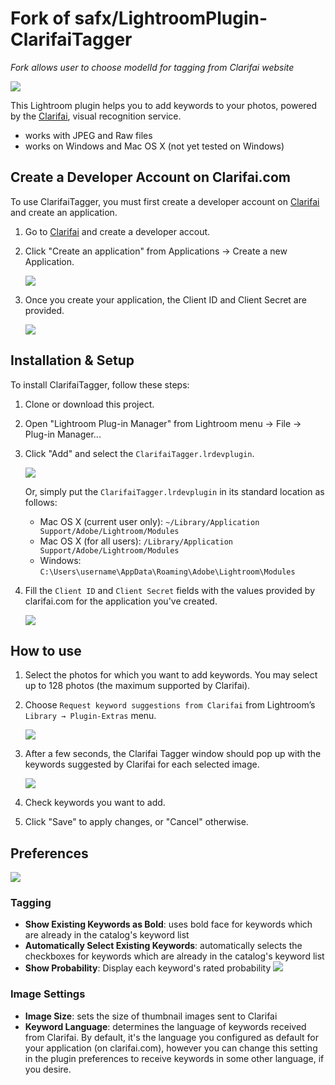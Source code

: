 # Fork of safx/LightroomPlugin-ClarifaiTagger

*Fork allows user to choose modelId for tagging from Clarifai website*

![](Images/ClarifaiTagger1.png)

This Lightroom plugin helps you to add keywords to your photos, powered by the [Clarifai](http://www.clarifai.com/), visual recognition service.

* works with JPEG and Raw files
* works on Windows and Mac OS X (not yet tested on Windows)


## Create a Developer Account on Clarifai.com

To use ClarifaiTagger, you must first create a developer account on [Clarifai](http://www.clarifai.com/) and create an application.

1. Go to  [Clarifai](http://www.clarifai.com/) and create a developer accout.

1. Click "Create an application" from Applications → Create a new Application.

    ![](Images/ClarifaiApp1.png)

1. Once you create your application, the Client ID and Client Secret are provided.

    ![](Images/ClarifaiApp2.png)

## Installation & Setup

To install ClarifaiTagger, follow these steps:

1. Clone or download this project.

1. Open "Lightroom Plug-in Manager" from Lightroom menu → File → Plug-in Manager...

1. Click "Add" and select the `ClarifaiTagger.lrdevplugin`.

    ![](Images/PluginManager1.png)

    Or, simply put the `ClarifaiTagger.lrdevplugin` in its standard location as follows:

    * Mac OS X (current user only): `~/Library/Application Support/Adobe/Lightroom/Modules`
    * Mac OS X (for all users): `/Library/Application Support/Adobe/Lightroom/Modules`
    * Windows: `C:\Users\username\AppData\Roaming\Adobe\Lightroom\Modules`

1. Fill the `Client ID` and `Client Secret` fields with the values provided by clarifai.com for the application you've created.

    ![](Images/PluginManager2.png)

## How to use

1. Select the photos for which you want to add keywords. You may select up to 128 photos (the maximum supported by Clarifai).
1. Choose `Request keyword suggestions from Clarifai` from Lightroom’s `Library → Plugin-Extras` menu.

    ![](Images/ClarifaiTagger_Menu.png)

1. After a few seconds, the Clarifai Tagger window should pop up with the keywords suggested by Clarifai for each selected image.

    ![](Images/ClarifaiTagger1.png)

1. Check keywords you want to add.
1. Click "Save" to apply changes, or "Cancel" otherwise.

## Preferences

![](Images/PluginManager2.png)

### Tagging

* **Show Existing Keywords as Bold**: uses bold face for keywords which are already in the catalog's keyword list
* **Automatically Select Existing Keywords**: automatically selects the checkboxes for keywords which are already in the catalog's keyword list
* **Show Probability**: Display each keyword's rated probability
        ![](Images/ClarifaiTagger2.png)

### Image Settings

* **Image Size**: sets the size of thumbnail images sent to Clarifai
* **Keyword Language**: determines the language of keywords received from Clarifai. By default, it's the language you configured as default for your application (on clarifai.com), however you can change this setting in the plugin preferences to receive keywords in some other language, if you desire.
